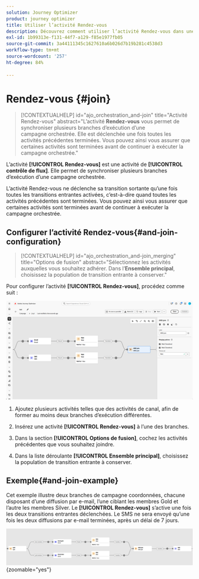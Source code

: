 ```yaml
---
solution: Journey Optimizer
product: journey optimizer
title: Utiliser l’activité Rendez-vous
description: Découvrez comment utiliser l’activité Rendez-vous dans une campagne orchestrée
exl-id: 1b99313e-f131-44f7-a129-f85e1977fb05
source-git-commit: 3a44111345c1627610a6b026d7b19b281c4538d3
workflow-type: tm+mt
source-wordcount: '257'
ht-degree: 84%

---
```



# Rendez-vous {#join}

>[!CONTEXTUALHELP]
>id="ajo_orchestration_and-join"
>title="Activité Rendez-vous"
>abstract="L’activité **Rendez-vous** vous permet de synchroniser plusieurs branches d’exécution d’une campagne orchestrée. Elle est déclenchée une fois toutes les activités précédentes terminées. Vous pouvez ainsi vous assurer que certaines activités sont terminées avant de continuer à exécuter la campagne orchestrée."

L’activité **[!UICONTROL Rendez-vous]** est une activité de **[!UICONTROL contrôle de flux]**. Elle permet de synchroniser plusieurs branches d’exécution d’une campagne orchestrée.

L’activité Rendez-vous ne déclenche sa transition sortante qu’une fois toutes les transitions entrantes activées, c’est-à-dire quand toutes les activités précédentes sont terminées. Vous pouvez ainsi vous assurer que certaines activités sont terminées avant de continuer à exécuter la campagne orchestrée.

## Configurer l’activité Rendez-vous{#and-join-configuration}

>[!CONTEXTUALHELP]
>id="ajo_orchestration_and-join_merging"
>title="Options de fusion"
>abstract="Sélectionnez les activités auxquelles vous souhaitez adhérer. Dans l’**Ensemble principal**, choisissez la population de transition entrante à conserver."

Pour configurer l’activité **[!UICONTROL Rendez-vous]**, procédez comme suit :

![](../assets/workflow-andjoin.png)

1. Ajoutez plusieurs activités telles que des activités de canal, afin de former au moins deux branches d’exécution différentes.

1. Insérez une activité **[!UICONTROL Rendez-vous]** à l’une des branches.

1. Dans la section **[!UICONTROL Options de fusion]**, cochez les activités précédentes que vous souhaitez joindre.

1. Dans la liste déroulante **[!UICONTROL Ensemble principal]**, choisissez la population de transition entrante à conserver.

## Exemple{#and-join-example}

Cet exemple illustre deux branches de campagne coordonnées, chacune disposant d’une diffusion par e-mail, l’une ciblant les membres Gold et l’autre les membres Silver. Le **[!UICONTROL Rendez-vous]** s’active une fois les deux transitions entrantes déclenchées. Le SMS ne sera envoyé qu’une fois les deux diffusions par e-mail terminées, après un délai de 7 jours.

![](../assets/workflow-andjoin-example.png){zoomable="yes"}
